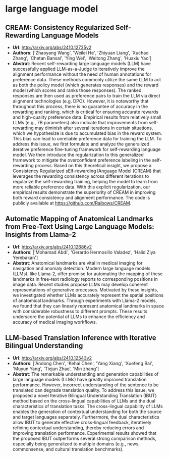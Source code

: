 # large language model
## CREAM: Consistency Regularized Self-Rewarding Language Models
- **Url**: http://arxiv.org/abs/2410.12735v2
- **Authors**: ['Zhaoyang Wang', 'Weilei He', 'Zhiyuan Liang', 'Xuchao Zhang', 'Chetan Bansal', 'Ying Wei', 'Weitong Zhang', 'Huaxiu Yao']
- **Abstrat**: Recent self-rewarding large language models (LLM) have successfully applied LLM-as-a-Judge to iteratively improve the alignment performance without the need of human annotations for preference data. These methods commonly utilize the same LLM to act as both the policy model (which generates responses) and the reward model (which scores and ranks those responses). The ranked responses are then used as preference pairs to train the LLM via direct alignment technologies (e.g. DPO). However, it is noteworthy that throughout this process, there is no guarantee of accuracy in the rewarding and ranking, which is critical for ensuring accurate rewards and high-quality preference data. Empirical results from relatively small LLMs (e.g., 7B parameters) also indicate that improvements from self-rewarding may diminish after several iterations in certain situations, which we hypothesize is due to accumulated bias in the reward system. This bias can lead to unreliable preference data for training the LLM. To address this issue, we first formulate and analyze the generalized iterative preference fine-tuning framework for self-rewarding language model. We then introduce the regularization to this generalized framework to mitigate the overconfident preference labeling in the self-rewarding process. Based on this theoretical insight, we propose a Consistency Regularized sElf-rewarding lAnguage Model (CREAM) that leverages the rewarding consistency across different iterations to regularize the self-rewarding training, helping the model to learn from more reliable preference data. With this explicit regularization, our empirical results demonstrate the superiority of CREAM in improving both reward consistency and alignment performance. The code is publicly available at https://github.com/Raibows/CREAM.





## Automatic Mapping of Anatomical Landmarks from Free-Text Using Large Language Models: Insights from Llama-2
- **Url**: http://arxiv.org/abs/2410.12686v2
- **Authors**: ['Mohamad Abdi', 'Gerardo Hermosillo Valadez', 'Halid Ziya Yerebakan']
- **Abstrat**: Anatomical landmarks are vital in medical imaging for navigation and anomaly detection. Modern large language models (LLMs), like Llama-2, offer promise for automating the mapping of these landmarks in free-text radiology reports to corresponding positions in image data. Recent studies propose LLMs may develop coherent representations of generative processes. Motivated by these insights, we investigated whether LLMs accurately represent the spatial positions of anatomical landmarks. Through experiments with Llama-2 models, we found that they can linearly represent anatomical landmarks in space with considerable robustness to different prompts. These results underscore the potential of LLMs to enhance the efficiency and accuracy of medical imaging workflows.





## LLM-based Translation Inference with Iterative Bilingual Understanding
- **Url**: http://arxiv.org/abs/2410.12543v2
- **Authors**: ['Andong Chen', 'Kehai Chen', 'Yang Xiang', 'Xuefeng Bai', 'Muyun Yang', 'Tiejun Zhao', 'Min zhang']
- **Abstrat**: The remarkable understanding and generation capabilities of large language models (LLMs) have greatly improved translation performance. However, incorrect understanding of the sentence to be translated can degrade translation quality. To address this issue, we proposed a novel Iterative Bilingual Understanding Translation (IBUT) method based on the cross-lingual capabilities of LLMs and the dual characteristics of translation tasks. The cross-lingual capability of LLMs enables the generation of contextual understanding for both the source and target languages separately. Furthermore, the dual characteristics allow IBUT to generate effective cross-lingual feedback, iteratively refining contextual understanding, thereby reducing errors and improving translation performance. Experimental results showed that the proposed IBUT outperforms several strong comparison methods, especially being generalized to multiple domains (e.g., news, commonsense, and cultural translation benchmarks).




